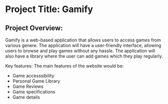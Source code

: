 # Project Title: Gamify

## Project Overview:
Gamify is a web-based application that allows users to access games from various genere. The application will have a user-friendly interface, allowing users to browse and play games without any hassle. The application will also have a library where the user can add games which they play regularly.
 
Key features: The main features of the website would be: 

- Game accesssibility 
- Personal Game Library
- Game Reviews 
- Game specifications 
- Game details
